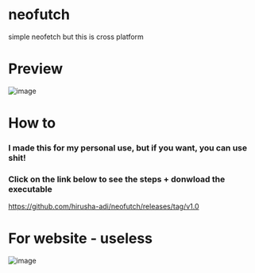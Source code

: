 # neofutch
simple neofetch but this is cross platform

# Preview 
![image](https://user-images.githubusercontent.com/36286877/130314337-f01263df-d0aa-4fdf-98b6-322af7c3ab5b.png)

# How to
### I made this for my personal use, but if you want, you can use shit!
### Click on the link below to see the steps + donwload the executable

https://github.com/hirusha-adi/neofutch/releases/tag/v1.0

# For website - useless
![image](https://user-images.githubusercontent.com/36286877/132983604-21005ea6-859b-4a2a-88a9-0822856e2d9a.png)
